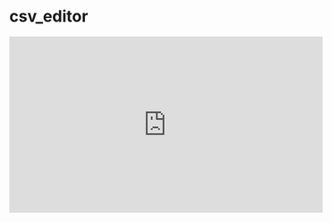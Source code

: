# csv_editor

<iframe width="560" height="315" src="https://www.youtube.com/watch?v=NBNoeKw5k_Y" title="YouTube video player" frameborder="0" allow="accelerometer; autoplay; clipboard-write; encrypted-media; gyroscope; picture-in-picture; web-share" referrerpolicy="strict-origin-when-cross-origin" allowfullscreen></iframe>
